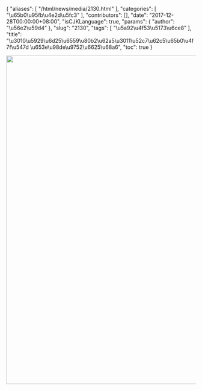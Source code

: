 {
    "aliases": [
        "/html/news/media/2130.html"
    ],
    "categories": [
        "\u65b0\u95fb\u4e2d\u5fc3"
    ],
    "contributors": [],
    "date": "2017-12-28T00:00:00+08:00",
    "isCJKLanguage": true,
    "params": {
        "author": "\u56e2\u59d4"
    },
    "slug": "2130",
    "tags": [
        "\u5a92\u4f53\u5173\u6ce8"
    ],
    "title": "\u3010\u5929\u6d25\u6559\u80b2\u62a5\u3011\u52c7\u62c5\u65b0\u4f7f\u547d  \u653e\u98de\u9752\u6625\u68a6",
    "toc": true
}


<img
    src="https://cdn.tfls.online/mirror/full/7ccb7388481f7c72c665ca16d0982610aa18f553.jpg"
    style="display:block;margin-left:auto;margin-right:auto;"
    decoding="async"
    fetchpriority="auto"
    loading="lazy"
    height="872"
    width="600"
/>


